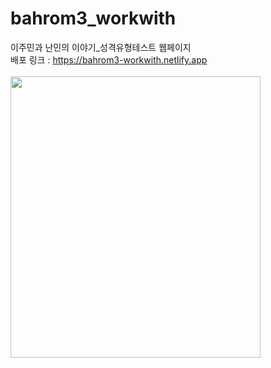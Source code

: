 # bahrom3_workwith
이주민과 난민의 이야기_성격유형테스트 웹페이지 <br/>
배포 링크 : https://bahrom3-workwith.netlify.app <br/><br/>
<img src="https://user-images.githubusercontent.com/98154977/174823140-5cde68aa-b2ca-4d14-8378-4fdf041df718.PNG" width="400" height="450">
